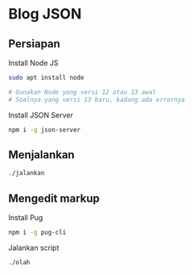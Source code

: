 # Blog JSON

## Persiapan

Install Node JS

```bash
sudo apt install node

# Gunakan Node yang versi 12 atau 13 awal
# Soalnya yang versi 13 baru, kadang ada errornya
```

Install JSON Server

```bash
npm i -g json-server
```

## Menjalankan

```bash
./jalankan
```

## Mengedit markup

Install Pug

```bash
npm i -g pug-cli
```

Jalankan script

```bash
./olah
```